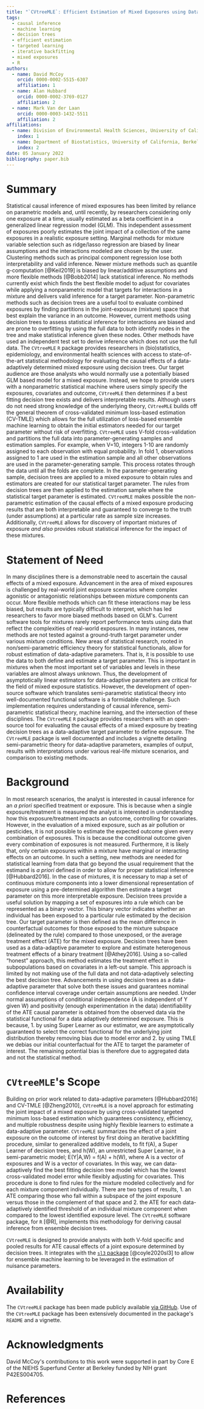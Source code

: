 ```yaml
---
title: "`CVtreeMLE`: Efficient Estimation of Mixed Exposures using Data Adaptive Decision Trees and Cross-Validated Targeted Maximum Likelihood Estimation in `R`"
tags:
  - causal inference
  - machine learning
  - decision trees
  - efficient estimation
  - targeted learning
  - iterative backfitting
  - mixed exposures
  - R
authors:
  - name: David McCoy
    orcid: 0000-0002-5515-6307
    affiliation: 1
  - name: Alan Hubbard
    orcid: 0000-0002-3769-0127
    affiliation: 2
  - name: Mark Van der Laan
    orcid: 0000-0003-1432-5511
    affiliation: 2
affiliations:
  - name: Division of Environmental Health Sciences, University of California, Berkeley
    index: 1
  - name: Department of Biostatistics, University of California, Berkeley
    index: 2
date: 05 January 2022
bibliography: paper.bib
---
```


# Summary

Statistical causal inference of mixed exposures has been limited by reliance on parametric models and, until recently, by researchers considering only one exposure at a time, usually estimated as a beta coefficient in a generalized linear regression model (GLM). This independent assessment of exposures poorly estimates the joint impact of a collection of the same exposures in a realistic exposure setting. Marginal methods for mixture variable selection such as ridge/lasso regression are biased by linear assumptions and the interactions modeled are chosen by the user. Clustering methods such as principal component regression lose both interpretability and valid inference. Newer mixture methods such as quantile g-computation [@Keil2019] is biased by linear/additive assumptions and more flexible methods [@Bobb2014] lack statistical inference. No methods currently exist which finds the best flexible model to adjust for covariates while applying a nonparametric model that targets for interactions in a mixture and delivers valid inference for a target parameter. Non-parametric methods such as decision trees are a useful tool to evaluate combined exposures by finding partitions in the joint-exposure (mixture) space that best explain the variance in an outcome. However, current methods using decision trees to assess statistical inference for interactions are biased and are prone to overfitting by using the full data to both identify nodes in the tree and make statistical inference given these nodes. Other methods have used an independent test set to derive inference which does not use the full data. The `CVtreeMLE` `R` package provides researchers in (bio)statistics, epidemiology, and environmental health sciences with access to state-of-the-art statistical methodology for evaluating the causal effects of a data-adaptively determined mixed exposure using decision trees. Our target audience are those analysts who would normally use a potentially biased GLM based model for a mixed exposure. Instead, we hope to provide users with a nonparametric statistical machine where users simply specify the exposures, covariates and outcome, `CVtreeMLE` then determines if a best fitting decision tree exists and delivers interpretable results. Although users do not need strong knowledge of the underlying theory, `CVtreeMLE` builds off the general theorem of cross-validated minimum loss-based estimation (CV-TMLE) which allows for the full utilization of loss-based ensemble machine learning to obtain the initial estimators needed for our target parameter without risk of overfitting. `CVtreeMLE` uses V-fold cross-validation and partitions the full data into parameter-generating samples and estimation samples. For example, when V=10, integers 1-10 are randomly assigned to each observation with equal probability. In fold 1, observations assigned to 1 are used in the estimation sample and all other observations are used in the parameter-generating sample. This process rotates through the data until all the folds are complete. In the parameter-generating sample, decision trees are applied to a mixed exposure to obtain rules and estimators are created for our statistical target parameter. The rules from decision trees are then applied to the estimation sample where the statistical target parameter is estimated.  `CVtreeMLE` makes possible the non-parametric estimation of the causal effects of a mixed exposure producing results that are both interpretable and guaranteed to converge to the truth (under assumptions) at a particular rate as sample size increases. Additionally, `CVtreeMLE` allows for discovery of important mixtures of exposure *and also* provides robust statistical inference for the impact of these mixtures. 

# Statement of Need

In many disciplines there is a demonstrable need to ascertain the causal effects of a mixed exposure. Advancement in the area of mixed exposures is challenged by real-world joint exposure scenarios where complex agonistic or antagonistic relationships between mixture components can occur. More flexible methods which can fit these interactions may be less biased, but results are typically difficult to interpret, which has led researchers to favor more biased methods based on GLM's.  Current software tools for mixtures rarely report performance tests using data that reflect the complexities of real-world exposures. In many instances, new methods are not tested against a ground-truth target parameter under various mixture conditions. New areas of statistical research, rooted in non/semi-parametric efficiency theory for statistical functionals, allow for robust estimation of data-adaptive parameters. That is, it is possible to use the data to both define and estimate a target parameter. This is important in mixtures when the most important set of variables and levels in these variables are almost always unknown. Thus, the development of asymptotically linear estimators for data-adaptive parameters are critical for the field of mixed exposure statistics. However, the development of open-source software which translates semi-parametric statistical theory into well-documented functional software is a formidable challenge. Such implementation requires understanding of causal inference, semi-parametric statistical theory, machine learning, and the intersection of these disciplines. The `CVtreeMLE` `R` package provides researchers with an open-source tool for evaluating the causal effects of a mixed exposure by treating decision trees as a data-adaptive target parameter to define exposure. The `CVtreeMLE` package is well documented and includes a vignette detailing semi-parametric theory for data-adaptive parameters, examples of output, results with interpretations under various real-life mixture scenarios, and comparison to existing methods. 

# Background

In most research scenarios, the analyst is interested in causal inference for an *a priori* specified treatment or exposure. This is because when a single exposure/treatment is measured the analyst is interested in understanding how this exposure/treatment impacts an outcome, controlling for covariates. However, in the evaluation of a mixed exposure, such as air pollution or pesticides, it is not possible to estimate the expected outcome given every combination of exposures.  This is because the conditional outcome given every combination of exposures is not measured. Furthermore, it is likely that, only certain exposures within a mixture have marginal or interacting effects on an outcome. In such a setting, new methods are needed for statistical learning from data that go beyond the usual requirement that the estimand is *a priori* defined in order to allow for proper statistical inference [@Hubbard2016]. In the case of mixtures, it is necessary to map a set of continuous mixture components into a lower dimensional representation of exposure using a pre-determined algorithm then estimate a target parameter on this more interpretable exposure. Decision trees provide a useful solution by mapping a set of exposures into a rule which can be represented as a binary vector. This binary vector indicates whether an individual has been exposed to a particular rule estimated by the decision tree. Our target parameter is then defined as the mean difference in counterfactual outcomes for those exposed to the mixture subspace (delineated by the rule) compared to those unexposed, or the average treatment effect (ATE) for the mixed exposure. Decision trees have been used as a data-adaptive parameter to explore and estimate heterogenous treatment effects of a binary treatment [@Athey2016]. Using a so-called “honest” approach, this method estimates the treatment effect in subpopulations based on covariates in a left-out sample. This approach is limited by not making use of the full data and not data-adaptively selecting the best decision tree. Advancements in using decision trees as a data-adaptive parameter that solve both these issues and guarantees nominal confidence interval coverage under certain assumptions are needed. Under normal assumptions of conditional independence (A is independent of Y given W) and positivity (enough experimentation in the data) identifiability of the ATE causal parameter is obtained from the observed data via the statistical functional for a data adaptively determined exposure. This is because, 1. by using Super Learner as our estimator, we are asymptotically guaranteed to select the correct functional for the underlying joint distribution thereby removing bias due to model error and 2. by using TMLE we debias our initial counterfactual for the ATE to target the parameter of interest. The remaining potential bias is therefore due to aggregated data and not the statistical method. 

# `CVtreeMLE`'s Scope

Building on prior work related to data-adaptive parameters [@Hubbard2016] and CV-TMLE [@Zheng2010], `CVtreeMLE` is a novel approach for estimating the joint impact of a mixed exposure by using cross-validated targeted minimum loss-based estimation which guarantees consistency, efficiency, and multiple robustness despite using highly flexible learners to estimate a data-adaptive parameter. `CVtreeMLE` summarizes the effect of a joint exposure on the outcome of interest by first doing an iterative backfitting procedure, similar to generalized additive models, to fit f(A), a Super Learner of decision trees, and h(W), an unrestricted Super Learner, in a semi-parametric model; E(Y|A,W) = f(A) + h(W), where A is a vector of exposures and W is a vector of covariates. In this way, we can data-adaptively find the best fitting decision tree model which has the lowest cross-validated model error while flexibly adjusting for covariates. This procedure is done to find rules for the mixture modeled collectively and for each mixture component individually. There are two types of results, 1. an ATE comparing those who fall within a subspace of the joint exposure versus those in the complement of that space and 2. the ATE for each data-adaptively identified threshold of an individual mixture component when compared to the lowest identified exposure level. The `CVtreeMLE` software package, for `R` [@R], implements this methodology for deriving causal inference from ensemble decision trees.

`CVtreeMLE` is designed to provide analysts with both V-fold specific and pooled results for ATE causal effects of a joint exposure determined by decision trees. It integrates with the [`sl3` package](https://github.com/tlverse/sl3) [@coyle2020sl3] to allow for ensemble machine learning to be leveraged in the estimation of nuisance parameters.

# Availability

The `CVtreeMLE` package has been made publicly available  [via
GitHub](https://github.com/blind-contours/CVtreeMLE). Use of the `CVtreeMLE`
package has been extensively documented in the package's `README` and a vignette. 


# Acknowledgments

David McCoy's contributions to this work were supported in part by Core E of the NIEHS Superfund Center at Berkeley funded by NIH grant P42ES004705.

# References

